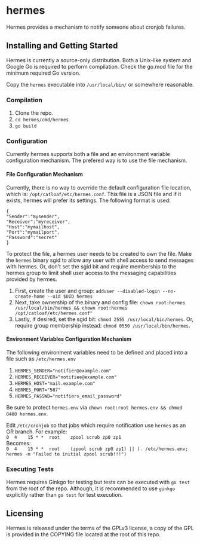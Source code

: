 # hermes

Hermes provides a mechanism to notify someone about cronjob failures.

## Installing and Getting Started

Hermes is currently a source-only distribution. Both a Unix-like system and Google Go is required to perform compilation.
Check the go.mod file for the minimum required Go version.

Copy the `hermes` executable into `/usr/local/bin/` or somewhere reasonable.

### Compilation

1. Clone the repo.
2. `cd hermes/cmd/hermes`
3. `go build`

### Configuration

Currently hermes supports both a file and an environment variable configuration mechanism.
The prefered way is to use the file mechanism.

#### File Configuration Mechanism

Currently, there is no way to override the default configuration file location, which is: `/opt/catloaf/etc/hermes.conf`.
This file is a JSON file and if it exists, hermes will prefer its settings. The following format is used:

```
{
"Sender":"mysender",
"Receiver":"myreceiver",
"Host":"mymailhost",
"Port":"mymailport",
"Password":"secret"
}
```

To protect the file, a hermes user needs to be created to own the file. Make the `hermes` binary sgid to allow any user with
shell access to send messages with hermes. Or, don't set the sgid bit and require membership to the hermes group to limit shell user
access to the messaging capabilities provided by hermes.

1. First, create the user and group: `adduser --disabled-login --no-create-home --uid $UID hermes`
2. Next, take ownership of the binary and config file: `chown root:hermes /usr/local/bin/hermes && chown root:hermes /opt/catloaf/etc/hermes.conf"`
3. Lastly, if desired, set the sgid bit: `chmod 2555 /usr/local/bin/hermes`. Or, require group membership instead: `chmod 0550 /usr/local/bin/hermes`.

#### Environment Variables Configuration Mechanism

The following environment variables need to be defined and placed into a file such as `/etc/hermes.env`

1. `HERMES_SENDER="notifier@example.com"`
2. `HERMES_RECEIVER="notifiee@example.com"`
3. `HERMES_HOST="mail.example.com"`
4. `HERMES_PORT="587"`
5. `HERMES_PASSWD="notifiers_email_password"`

Be sure to protect `hermes.env` via `chown root:root hermes.env && chmod 0400 hermes.env`.

Edit `/etc/cronjob` so that jobs which require notification use `hermes` as an OR branch.
For example: \
`0  4    15 * *  root    zpool scrub zp0 zp1` \
Becomes: \
`0  4    15 * *  root    (zpool scrub zp0 zp1) || (. /etc/hermes.env; hermes -m "Failed to initial zpool scrub!!!")`

### Executing Tests

Hermes requires Ginkgo for testing but tests can be executed with `go test` from the root of the repo.
Although, it is recommended to use `ginkgo` explicitly rather than `go test` for test execution.

## Licensing

Hermes is released under the terms of the GPLv3 license, a copy of the GPL is provided in the COPYING
file located at the root of this repo.
